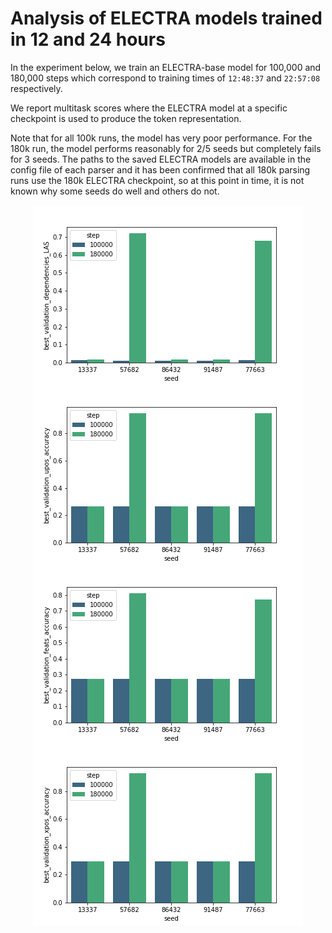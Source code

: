 
# Analysis of ELECTRA models trained in 12 and 24 hours

In the experiment below, we train an ELECTRA-base model for 100,000 and 180,000 steps which correspond to training times of `12:48:37` and `22:57:08` respectively. 

We report multitask scores where the ELECTRA model at a specific checkpoint is used to produce the token representation.

Note that for all 100k runs, the model has very poor performance. For the 180k run, the model performs reasonably for 2/5 seeds but completely fails for 3 seeds. The paths to the saved ELECTRA models are available in the config file of each parser and it has been confirmed that all 180k parsing runs use the 180k ELECTRA checkpoint, so at this point in time, it is not known why some seeds do well and others do not.

<img src="/assets/images/gaelectra_best_validation_dependencies_LAS_100k_180k.png" style="display: block; margin: 0 auto" />

<img src="/assets/images/gaelectra_best_validation_upos_accuracy_100k_180k.png" style="display: block; margin: 0 auto" />

<img src="/assets/images/gaelectra_best_validation_feats_accuracy_100k_180k.png" style="display: block; margin: 0 auto" />

<img src="/assets/images/gaelectra_best_validation_xpos_accuracy_100k_180k.png" style="display: block; margin: 0 auto" />
